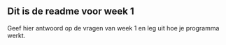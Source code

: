 
## Dit is de readme voor week 1

Geef hier antwoord op de vragen van week 1 en leg uit hoe je programma werkt.

